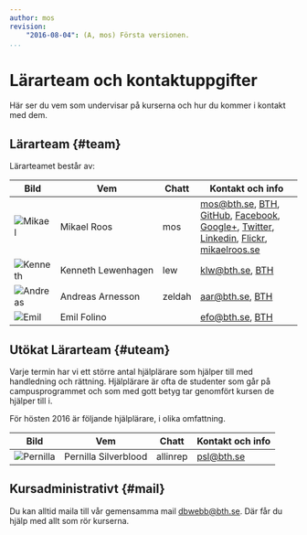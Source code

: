 ```yaml
---
author: mos
revision:
    "2016-08-04": (A, mos) Första versionen.
...
```

Lärarteam och kontaktuppgifter
==================================

Här ser du vem som undervisar på kurserna och hur du kommer i kontakt med dem.



Lärarteam {#team}
--------------------------------------

Lärarteamet består av:

| Bild    | Vem         | Chatt | Kontakt och info |
|---------|-------------|-------|------------------|
| ![Mikael](/image/mikael-roos/me-happy.jpg?w=100&h=100&cf) | Mikael&nbsp;Roos | mos   | mos@bth.se, [BTH](https://www.bth.se/?s=mos&searchtype=employee), [GitHub](https://github.com/mosbth), [Facebook](http://www.facebook.com/mikael.t.h.roos), [Google+](https://plus.google.com/u/0/+MikaelRoos/about),  [Twitter](http://twitter.com/mikael_roos), [Linkedin](http://www.linkedin.com/in/pt90mr), [Flickr](http://www.linkedin.com/in/pt90mr), [mikaelroos.se](http://mikaelroos.se) |
| ![Kenneth](/image/lararteam/no-image-yet.jpg?w=100&h=100&cf) | Kenneth&nbsp;Lewenhagen | lew   | klw@bth.se, [BTH](https://www.bth.se/?s=klw&searchtype=employee) |
| ![Andreas](/image/lararteam/no-image-yet.jpg?w=100&h=100&cf) | Andreas&nbsp;Arnesson | zeldah   | aar@bth.se, [BTH](https://www.bth.se/?s=aar&searchtype=employee) |
| ![Emil](/image/lararteam/no-image-yet.jpg?w=100&h=100&cf) | Emil&nbsp;Folino |    | efo@bth.se, [BTH](https://www.bth.se/?s=efo&searchtype=employee) |



Utökat Lärarteam {#uteam}
--------------------------------------

Varje termin har vi ett större antal hjälplärare som hjälper till med handledning och rättning. Hjälplärare är ofta de studenter som går på campusprogrammet och som med gott betyg tar genomfört kursen de hjälper till i.

För hösten 2016 är följande hjälplärare, i olika omfattning.

| Bild    | Vem         | Chatt | Kontakt och info |
|---------|-------------|-------|------------------|
| ![Pernilla](/image/lararteam/no-image-yet.jpg?w=100&h=100&cf) | Pernilla&nbsp;Silverblood | allinrep   | psl@bth.se |



Kursadministrativt {#mail}
--------------------------------------

Du kan alltid maila till vår gemensamma mail dbwebb@bth.se. Där får du hjälp med allt som rör kurserna.
